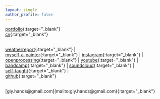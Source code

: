 ```yaml
---
layout: single
author_profile: false
---
```


[portfolio](https://docs.google.com/document/d/e/2PACX-1vQ_gT1CcOQbYR2mQFOmkSBXGylTd2CYwzsAzJH-9U1e1fvCoWfRfVj399nJa9r5buTDz8rbU6_dlp8J/pub){:target="_blank"}   
[cv](https://drive.google.com/open?id=1KCO-WvrEvPSmPJIcfNuUF3WLoQCZIcHE_-ad1KQncoE){:target="_blank"}   
<br>

[weatherreport](https://wrhome.super.site/){:target="_blank"} |<br>
[myself-a-painter](https://myselfapainter.super.site/){:target="_blank"} |
[instagram](https://www.instagram.com/giy.eyear/){:target="_blank"} |
[openprocessing](https://www.openprocessing.org/user/139857/#sketches){:target="_blank"} |
[youtube](https://www.youtube.com/@GangilYi/videos){:target="_blank"} |<br>
[bandcamp](https://thisriver.bandcamp.com/){:target="_blank"} |
[soundcloud](https://soundcloud.com/thisriver){:target="_blank"} |<br>
[self-taught](https://morfant.github.io/self-taught/){:target="_blank"} |<br>
[github](https://github.com/morfant/){:target="_blank"}

<br>
[giy.hands@gmail.com](mailto:giy.hands@gmail.com){:target="_blank"}   

  
  
